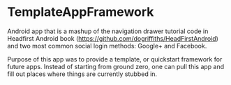 # TemplateAppFramework

Android app that is a mashup of the navigation drawer tutorial code in Headfirst Android book (https://github.com/dogriffiths/HeadFirstAndroid) and two most common social login methods: Google+ and Facebook.

Purpose of this app was to provide a template, or quickstart framework for future apps.  Instead of starting from ground zero, one can pull this app and fill out places where things are currently stubbed in.  
